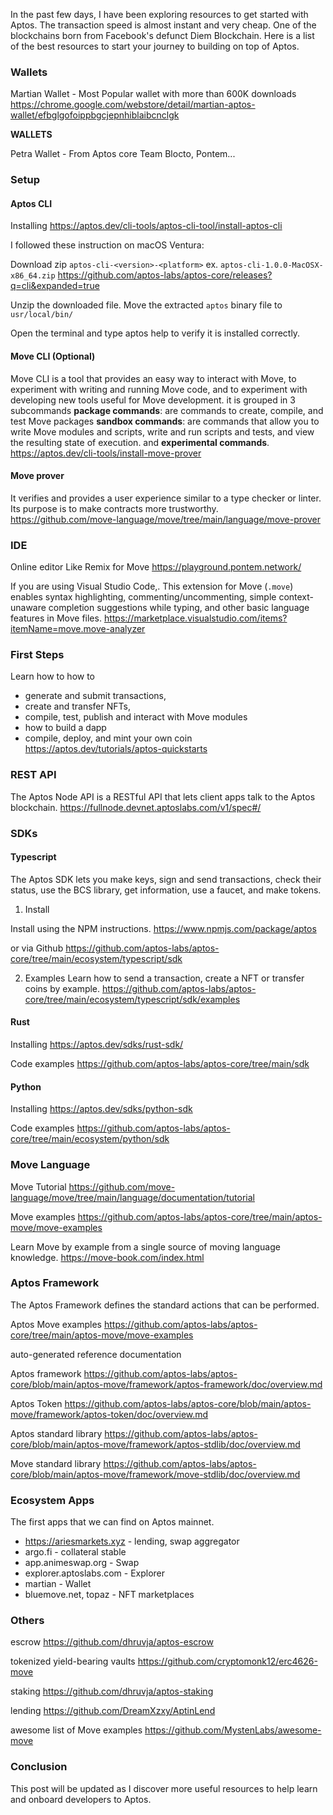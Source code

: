 In the past few days, I have been exploring resources to get started with Aptos. The transaction speed is almost instant and very cheap. One of the blockchains born from Facebook's defunct Diem Blockchain. Here is a list of the best resources to start your journey to building on top of Aptos.

### Wallets

Martian Wallet - Most Popular wallet with more than 600K downloads
https://chrome.google.com/webstore/detail/martian-aptos-wallet/efbglgofoippbgcjepnhiblaibcnclgk

**WALLETS**

Petra Wallet - From Aptos core Team
Blocto, Pontem...

### Setup 

#### Aptos CLI
Installing
https://aptos.dev/cli-tools/aptos-cli-tool/install-aptos-cli

I followed these instruction on macOS Ventura:

Download zip `aptos-cli-<version>-<platform>` ex. `aptos-cli-1.0.0-MacOSX-x86_64.zip`
https://github.com/aptos-labs/aptos-core/releases?q=cli&expanded=true

Unzip the downloaded file. Move the extracted `aptos` binary file to `usr/local/bin/`

Open the terminal and type aptos help to verify it is installed correctly.

#### Move CLI (Optional)
Move CLI is a tool that provides an easy way to interact with Move, to experiment with writing and running Move code, and to experiment with developing new tools useful for Move development.
it is grouped in 3 subcommands
**package commands**: are commands to create, compile, and test Move packages
**sandbox commands**: are commands that allow you to write Move modules and scripts, write and run scripts and tests, and view the resulting state of execution.
and **experimental commands**.
https://aptos.dev/cli-tools/install-move-prover

#### Move prover
It verifies and provides a user experience similar to a type checker or linter.   
Its purpose is to make contracts more trustworthy.
https://github.com/move-language/move/tree/main/language/move-prover

### IDE

Online editor Like Remix for Move
https://playground.pontem.network/

If you are using Visual Studio Code,. This extension for Move (`.move`) enables syntax highlighting, commenting/uncommenting, simple context-unaware completion suggestions while typing, and other basic language features in Move files.
https://marketplace.visualstudio.com/items?itemName=move.move-analyzer

### First Steps

Learn how to how to 
- generate and submit transactions, 
- create and transfer NFTs, 
- compile, test, publish and interact with Move modules
- how to build a dapp
- compile, deploy, and mint your own coin
https://aptos.dev/tutorials/aptos-quickstarts

### REST API

The Aptos Node API is a RESTful API that lets client apps talk to the Aptos blockchain.
https://fullnode.devnet.aptoslabs.com/v1/spec#/

### SDKs

#### Typescript

The Aptos SDK lets you make keys, sign and send transactions, check their status, use the BCS library, get information, use a faucet, and make tokens.

1. Install 

Install using the NPM instructions.
https://www.npmjs.com/package/aptos

or via Github
https://github.com/aptos-labs/aptos-core/tree/main/ecosystem/typescript/sdk

2. Examples
Learn how to send a transaction, create a NFT or transfer coins by example.
https://github.com/aptos-labs/aptos-core/tree/main/ecosystem/typescript/sdk/examples

#### Rust

Installing
https://aptos.dev/sdks/rust-sdk/

Code examples
https://github.com/aptos-labs/aptos-core/tree/main/sdk

#### Python

Installing 
https://aptos.dev/sdks/python-sdk

Code examples 
https://github.com/aptos-labs/aptos-core/tree/main/ecosystem/python/sdk

### Move Language 

Move Tutorial 
https://github.com/move-language/move/tree/main/language/documentation/tutorial

Move examples
https://github.com/aptos-labs/aptos-core/tree/main/aptos-move/move-examples

Learn Move by example from a single source of moving language knowledge.
https://move-book.com/index.html

### Aptos Framework
The Aptos Framework defines the standard actions that can be performed.

Aptos Move examples
https://github.com/aptos-labs/aptos-core/tree/main/aptos-move/move-examples

auto-generated reference documentation

Aptos framework
https://github.com/aptos-labs/aptos-core/blob/main/aptos-move/framework/aptos-framework/doc/overview.md

Aptos Token
https://github.com/aptos-labs/aptos-core/blob/main/aptos-move/framework/aptos-token/doc/overview.md

Aptos standard library
https://github.com/aptos-labs/aptos-core/blob/main/aptos-move/framework/aptos-stdlib/doc/overview.md

Move standard library
https://github.com/aptos-labs/aptos-core/blob/main/aptos-move/framework/move-stdlib/doc/overview.md


### Ecosystem Apps

The first apps that we can find on Aptos mainnet. 

- https://ariesmarkets.xyz - lending, swap aggregator
- argo.fi - collateral stable
- app.animeswap.org - Swap
- explorer.aptoslabs.com - Explorer
- martian - Wallet
- bluemove.net, topaz - NFT marketplaces

### Others

escrow
https://github.com/dhruvja/aptos-escrow

tokenized yield-bearing vaults
https://github.com/cryptomonk12/erc4626-move

staking
https://github.com/dhruvja/aptos-staking

lending
https://github.com/DreamXzxy/AptinLend

awesome list of Move examples
https://github.com/MystenLabs/awesome-move

### Conclusion

This post will be updated as I discover more useful resources to help learn and onboard developers to Aptos.
